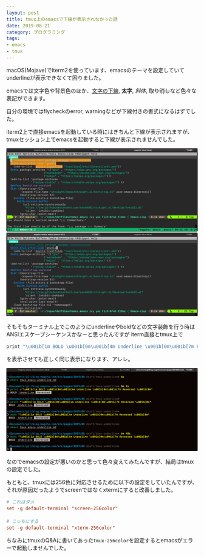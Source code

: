```yaml
---
layout: post
title: tmux上のemacsで下線が表示されなかった話
date: 2019-08-21
category: プログラミング
tags:
- emacs
- tmux
---
```


macOS(Mojave)でiterm2を使っています、emacsのテーマを設定していてunderlineが表示できなくて困りました。

emacsでは文字色や背景色のほか、<u>文字の下線</u>, **太字**,  *斜体*, <s>取り消し</s>など色々な表記ができます。

自分の環境ではflycheckのerror, warningなどが下線付きの書式になるはずでした。

iterm2上で直接emacsを起動している時にはきちんと下線が表示されますが、tmuxセッション上でemacsを起動すると下線が表示されませんでした。

![](./src/1.png)
![](./src/2.png)

そもそもターミナル上でこのようにunderlineやboldなどの文字装飾を行う時はANSIエスケープシーケンスかなーと思ったんですが
iterm直接とtmux上で

```bash
print "\u001b[1m BOLD \u001b[0m\u001b[4m Underline \u001b[0m\u001b[7m Reversed \u001b[0m"
```

を表示させても正しく同じ表示になります、アレレ。

![](./src/3.png)
	

なのでemacsの設定が悪いのかと思って色々変えてみたんですが、結局はtmuxの設定でした。

もともと、tmuxには256色に対応させるために以下の設定をしていたんですが、それが原因だったようでscreenではなくxtermにすると改善しました。

```bash:title=.tmux.conf
# これはダメ
set -g default-terminal "screen-256color"

# こっちにする
set -g default-terminal "xterm-256color"
```

ちなみにtmuxのQ&Aに書いてあった`tmux-256color`を設定するとemacsがエラーで起動しませんでした。


